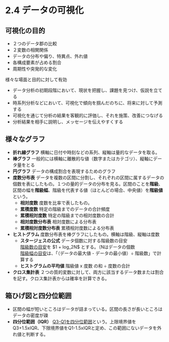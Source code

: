 # 2.4 データの可視化

## 可視化の目的

- ２つのデータ郡の比較
- ２変数の相関関係
- データの分布や偏り、特異点、外れ値
- 各構成要素が占める割合
- 周期性や突発的な変化

様々な場面と目的に対して有効

- データ分析の初期段階において、現状を把握し、課題を見つけ、仮説を立てる
- 時系列分析などにおいて、可視化で傾向を掴んだのちに、将来に対して予測する
- 可視化を通じて分析の結果を客観的に評価し、それを施策、改善につなげる
- 分析結果を相手に説明し、メッセージを伝えやすくする

## 様々なグラフ

- **折れ線グラフ** 横軸に日付や時刻などの系列、縦軸は量的なデータを取る。
- **棒グラフ** 一般的には横軸に離散的な値（数字またはカテゴリ）、縦軸にデータ量をとる
- **円グラフ** データの構成割合を表現するためのグラフ
- **度数分布表** データを複数の区間に分割し、それぞれの区間に属するデータの個数を表にしたもの。１つの量的データの分布を見る。区間のことを**階級**、区間の幅を**階級幅**、階級を代表する値（ほとんどの場合、中央値）を**階級値**という。  
  - **相対度数** 度数を比率で表したもの。
  - **累積度数** 特定の階級までのデータの合計頻度
  - **累積相対度数** 特定の階級までの相対度数の合計
  - **相対度数分布表** 相対度数による分布表
  - **累積相対度数分布表** 累積相対度数による分布表
- **ヒストグラム** 度数分布表を棒グラフにしたもの。横軸は階級、縦軸は度数
  - <div><b>スタージェスの公式</b> データ個数に対する階級数の目安</div><div><u>階級数の目安</u>を $1 + log_2N$ とする。（Nはデータの個数</div><div><u>階級幅の目安</u>は、「（データの最大値 - データの最小値）÷ 階級数」で計算する</div>
  - **ヒストグラムの平均値** 階級値 x 度数 の和 ÷ 度数の合計
- **クロス集計表** ２つの質的変数に対して、両方に該当するデータ数または割合を記す。クロス集計表からは確率を計算できる。

## 箱ひげ図と四分位範囲

- 区間の幅が短いところはデータが詰まっている。区間の長さが長いところはデータの密度が疎
- **四分位範囲（IQR）** <u>Q3-Q1を四分位範囲</u>という。上限境界値をQ3+1.5xIQR、下限境界値をQ1-1.5xIQRと定め、この範囲にないデータを外れ値と判断する。

